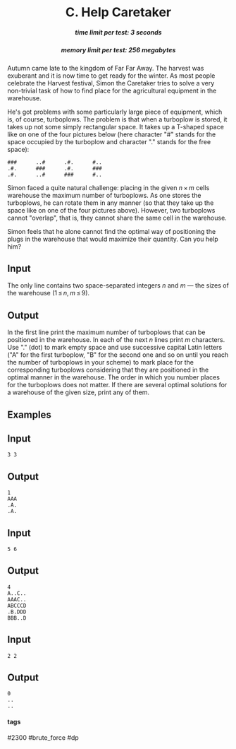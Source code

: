 <h1 style='text-align: center;'> C. Help Caretaker</h1>

<h5 style='text-align: center;'>time limit per test: 3 seconds</h5>
<h5 style='text-align: center;'>memory limit per test: 256 megabytes</h5>

Autumn came late to the kingdom of Far Far Away. The harvest was exuberant and it is now time to get ready for the winter. As most people celebrate the Harvest festival, Simon the Caretaker tries to solve a very non-trivial task of how to find place for the agricultural equipment in the warehouse.

He's got problems with some particularly large piece of equipment, which is, of course, turboplows. The problem is that when a turboplow is stored, it takes up not some simply rectangular space. It takes up a T-shaped space like on one of the four pictures below (here character "#" stands for the space occupied by the turboplow and character "." stands for the free space):

   
```
###      ..#      .#.      #..  
.#.      ###      .#.      ###  
.#.      ..#      ###      #..  

```
   Simon faced a quite natural challenge: placing in the given *n* × *m* cells warehouse the maximum number of turboplows. As one stores the turboplows, he can rotate them in any manner (so that they take up the space like on one of the four pictures above). However, two turboplows cannot "overlap", that is, they cannot share the same cell in the warehouse.

Simon feels that he alone cannot find the optimal way of positioning the plugs in the warehouse that would maximize their quantity. Can you help him?

## Input

The only line contains two space-separated integers *n* and *m* — the sizes of the warehouse (1 ≤ *n*, *m* ≤ 9).

## Output

In the first line print the maximum number of turboplows that can be positioned in the warehouse. In each of the next *n* lines print *m* characters. Use "." (dot) to mark empty space and use successive capital Latin letters ("A" for the first turboplow, "B" for the second one and so on until you reach the number of turboplows in your scheme) to mark place for the corresponding turboplows considering that they are positioned in the optimal manner in the warehouse. The order in which you number places for the turboplows does not matter. If there are several optimal solutions for a warehouse of the given size, print any of them.

## Examples

## Input


```
3 3  

```
## Output


```
1  
AAA  
.A.  
.A.  

```
## Input


```
5 6  

```
## Output


```
4  
A..C..  
AAAC..  
ABCCCD  
.B.DDD  
BBB..D  

```
## Input


```
2 2  

```
## Output


```
0  
..  
..  

```


#### tags 

#2300 #brute_force #dp 